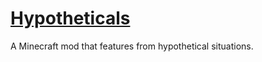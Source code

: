 # [Hypotheticals](https://www.curseforge.com/minecraft/mc-mods/hypotheticals)

A Minecraft mod that features from hypothetical situations. 